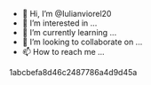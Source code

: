 - 👋 Hi, I’m @Iulianviorel20
- 👀 I’m interested in ...
- 🌱 I’m currently learning ...
- 💞️ I’m looking to collaborate on ...
- 📫 How to reach me ...

<!---
Iulianviorel20/Iulianviorel20 is a ✨ special ✨ repository because its `README.md` (this file) appears on your GitHub profile.
You can click the Preview link to take a look at your changes.
--->
1abcbefa8d46c2487786a4d9d45a
